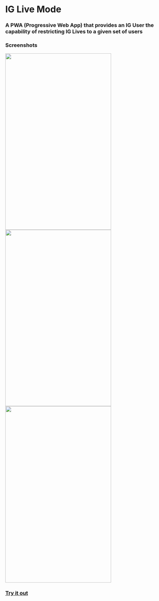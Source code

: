 # IG Live Mode

### A PWA (Progressive Web App) that provides an IG User the capability of restricting IG Lives to a given set of users

### Screenshots
<img src="https://imgur.com/BsZnUop.png" width="333" height="556"/> <img src="https://i.imgur.com/4vp3KKt.png" width="333" height="556"/> <img src="https://i.imgur.com/jwCXy2U.png" width="333" height="556"/>

### <a href="https://perezjquim-ig-live-mode-pwa.herokuapp.com/index.html" target="_blank">Try it out</a>